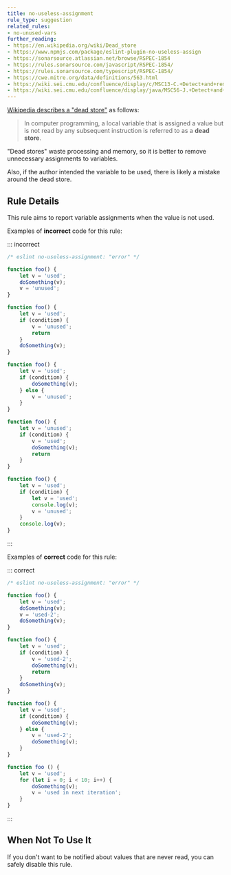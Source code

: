 ```yaml
---
title: no-useless-assignment
rule_type: suggestion
related_rules:
- no-unused-vars
further_reading:
- https://en.wikipedia.org/wiki/Dead_store
- https://www.npmjs.com/package/eslint-plugin-no-useless-assign
- https://sonarsource.atlassian.net/browse/RSPEC-1854
- https://rules.sonarsource.com/javascript/RSPEC-1854/
- https://rules.sonarsource.com/typescript/RSPEC-1854/
- https://cwe.mitre.org/data/definitions/563.html
- https://wiki.sei.cmu.edu/confluence/display/c/MSC13-C.+Detect+and+remove+unused+values
- https://wiki.sei.cmu.edu/confluence/display/java/MSC56-J.+Detect+and+remove+superfluous+code+and+values
---
```



[Wikipedia describes a "dead store"](https://en.wikipedia.org/wiki/Dead_store) as follows:

> In computer programming, a local variable that is assigned a value but is not read by any subsequent instruction is referred to as a **dead store**.

"Dead stores" waste processing and memory, so it is better to remove unnecessary assignments to variables.

Also, if the author intended the variable to be used, there is likely a mistake around the dead store.

## Rule Details

This rule aims to report variable assignments when the value is not used.

Examples of **incorrect** code for this rule:

::: incorrect

```js
/* eslint no-useless-assignment: "error" */

function foo() {
    let v = 'used';
    doSomething(v);
    v = 'unused';
}

function foo() {
    let v = 'used';
    if (condition) {
        v = 'unused';
        return
    }
    doSomething(v);
}

function foo() {
    let v = 'used';
    if (condition) {
        doSomething(v);
    } else {
        v = 'unused';
    }
}

function foo() {
    let v = 'unused';
    if (condition) {
        v = 'used';
        doSomething(v);
        return
    }
}

function foo() {
    let v = 'used';
    if (condition) {
        let v = 'used';
        console.log(v);
        v = 'unused';
    }
    console.log(v);
}
```

:::

Examples of **correct** code for this rule:

::: correct

```js
/* eslint no-useless-assignment: "error" */

function foo() {
    let v = 'used';
    doSomething(v);
    v = 'used-2';
    doSomething(v);
}

function foo() {
    let v = 'used';
    if (condition) {
        v = 'used-2';
        doSomething(v);
        return
    }
    doSomething(v);
}

function foo() {
    let v = 'used';
    if (condition) {
        doSomething(v);
    } else {
        v = 'used-2';
        doSomething(v);
    }
}

function foo () {
    let v = 'used';
    for (let i = 0; i < 10; i++) {
        doSomething(v);
        v = 'used in next iteration';
    }
}
```

:::

## When Not To Use It

If you don't want to be notified about values that are never read, you can safely disable this rule.
